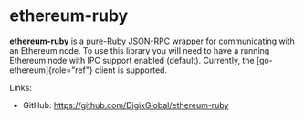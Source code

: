 ethereum-ruby
=============

**ethereum-ruby** is a pure-Ruby JSON-RPC wrapper for communicating with
an Ethereum node. To use this library you will need to have a running
Ethereum node with IPC support enabled (default). Currently, the
[go-ethereum]{role="ref"} client is supported.

Links:

-   GitHub: <https://github.com/DigixGlobal/ethereum-ruby>
